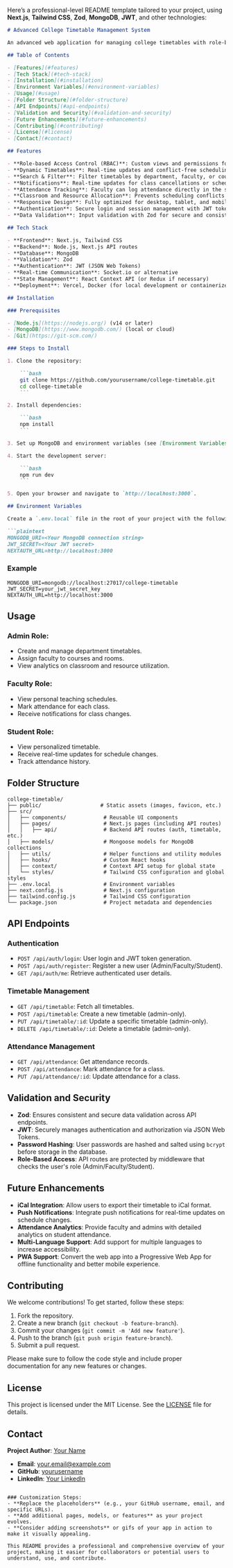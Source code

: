 Here’s a professional-level README template tailored to your project, using **Next.js**, **Tailwind CSS**, **Zod**, **MongoDB**, **JWT**, and other technologies:

```markdown
# Advanced College Timetable Management System

An advanced web application for managing college timetables with role-based access for administrators, faculty, and students. The system offers personalized schedules, real-time notifications, attendance tracking, and conflict-free resource allocation, built using modern technologies to ensure scalability, efficiency, and mobile responsiveness.

## Table of Contents

- [Features](#features)
- [Tech Stack](#tech-stack)
- [Installation](#installation)
- [Environment Variables](#environment-variables)
- [Usage](#usage)
- [Folder Structure](#folder-structure)
- [API Endpoints](#api-endpoints)
- [Validation and Security](#validation-and-security)
- [Future Enhancements](#future-enhancements)
- [Contributing](#contributing)
- [License](#license)
- [Contact](#contact)

## Features

- **Role-based Access Control (RBAC)**: Custom views and permissions for admins, faculty, and students.
- **Dynamic Timetables**: Real-time updates and conflict-free scheduling.
- **Search & Filter**: Filter timetables by department, faculty, or course.
- **Notifications**: Real-time updates for class cancellations or schedule changes.
- **Attendance Tracking**: Faculty can log attendance directly in the system.
- **Classroom and Resource Allocation**: Prevents scheduling conflicts for rooms and resources.
- **Responsive Design**: Fully optimized for desktop, tablet, and mobile devices.
- **Authentication**: Secure login and session management with JWT tokens.
- **Data Validation**: Input validation with Zod for secure and consistent data handling.

## Tech Stack

- **Frontend**: Next.js, Tailwind CSS
- **Backend**: Node.js, Next.js API routes
- **Database**: MongoDB
- **Validation**: Zod
- **Authentication**: JWT (JSON Web Tokens)
- **Real-time Communication**: Socket.io or alternative
- **State Management**: React Context API (or Redux if necessary)
- **Deployment**: Vercel, Docker (for local development or containerized deployment)

## Installation

### Prerequisites

- [Node.js](https://nodejs.org/) (v14 or later)
- [MongoDB](https://www.mongodb.com/) (local or cloud)
- [Git](https://git-scm.com/)

### Steps to Install

1. Clone the repository:

    ```bash
    git clone https://github.com/yourusername/college-timetable.git
    cd college-timetable
    ```

2. Install dependencies:

    ```bash
    npm install
    ```

3. Set up MongoDB and environment variables (see [Environment Variables](#environment-variables)).

4. Start the development server:

    ```bash
    npm run dev
    ```

5. Open your browser and navigate to `http://localhost:3000`.

## Environment Variables

Create a `.env.local` file in the root of your project with the following variables:

```plaintext
MONGODB_URI=<Your MongoDB connection string>
JWT_SECRET=<Your JWT secret>
NEXTAUTH_URL=http://localhost:3000
```

### Example

```plaintext
MONGODB_URI=mongodb://localhost:27017/college-timetable
JWT_SECRET=your_jwt_secret_key
NEXTAUTH_URL=http://localhost:3000
```

## Usage

### Admin Role:

- Create and manage department timetables.
- Assign faculty to courses and rooms.
- View analytics on classroom and resource utilization.

### Faculty Role:

- View personal teaching schedules.
- Mark attendance for each class.
- Receive notifications for class changes.

### Student Role:

- View personalized timetable.
- Receive real-time updates for schedule changes.
- Track attendance history.

## Folder Structure

```plaintext
college-timetable/
├── public/                   # Static assets (images, favicon, etc.)
├── src/
│   ├── components/            # Reusable UI components
│   ├── pages/                 # Next.js pages (including API routes)
│   │   ├── api/               # Backend API routes (auth, timetable, etc.)
│   ├── models/                # Mongoose models for MongoDB collections
│   ├── utils/                 # Helper functions and utility modules
│   ├── hooks/                 # Custom React hooks
│   ├── context/               # Context API setup for global state
│   └── styles/                # Tailwind CSS configuration and global styles
├── .env.local                 # Environment variables
├── next.config.js             # Next.js configuration
├── tailwind.config.js         # Tailwind CSS configuration
└── package.json               # Project metadata and dependencies
```

## API Endpoints

### Authentication

- `POST /api/auth/login`: User login and JWT token generation.
- `POST /api/auth/register`: Register a new user (Admin/Faculty/Student).
- `GET /api/auth/me`: Retrieve authenticated user details.

### Timetable Management

- `GET /api/timetable`: Fetch all timetables.
- `POST /api/timetable`: Create a new timetable (admin-only).
- `PUT /api/timetable/:id`: Update a specific timetable (admin-only).
- `DELETE /api/timetable/:id`: Delete a timetable (admin-only).

### Attendance Management

- `GET /api/attendance`: Get attendance records.
- `POST /api/attendance`: Mark attendance for a class.
- `PUT /api/attendance/:id`: Update attendance for a class.

## Validation and Security

- **Zod**: Ensures consistent and secure data validation across API endpoints.
- **JWT**: Securely manages authentication and authorization via JSON Web Tokens.
- **Password Hashing**: User passwords are hashed and salted using `bcrypt` before storage in the database.
- **Role-Based Access**: API routes are protected by middleware that checks the user's role (Admin/Faculty/Student).

## Future Enhancements

- **iCal Integration**: Allow users to export their timetable to iCal format.
- **Push Notifications**: Integrate push notifications for real-time updates on schedule changes.
- **Attendance Analytics**: Provide faculty and admins with detailed analytics on student attendance.
- **Multi-Language Support**: Add support for multiple languages to increase accessibility.
- **PWA Support**: Convert the web app into a Progressive Web App for offline functionality and better mobile experience.

## Contributing

We welcome contributions! To get started, follow these steps:

1. Fork the repository.
2. Create a new branch (`git checkout -b feature-branch`).
3. Commit your changes (`git commit -m 'Add new feature'`).
4. Push to the branch (`git push origin feature-branch`).
5. Submit a pull request.

Please make sure to follow the code style and include proper documentation for any new features or changes.

## License

This project is licensed under the MIT License. See the [LICENSE](LICENSE) file for details.

## Contact

**Project Author**: [Your Name](https://github.com/yourusername)

- **Email**: your.email@example.com
- **GitHub**: [yourusername](https://github.com/yourusername)
- **LinkedIn**: [Your LinkedIn](https://linkedin.com/in/your-profile)

```

### Customization Steps:
- **Replace the placeholders** (e.g., your GitHub username, email, and specific URLs).
- **Add additional pages, models, or features** as your project evolves.
- **Consider adding screenshots** or gifs of your app in action to make it visually appealing.

This README provides a professional and comprehensive overview of your project, making it easier for collaborators or potential users to understand, use, and contribute.